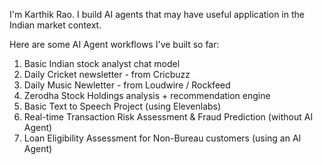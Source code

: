 I'm Karthik Rao.
I build AI agents that may have useful application in the Indian market context.

Here are some AI Agent workflows I've built so far:

1. Basic Indian stock analyst chat model
2. Daily Cricket newsletter - from Cricbuzz
3. Daily Music Newletter - from Loudwire / Rockfeed
4. Zerodha Stock Holdings analysis + recommendation engine
5. Basic Text to Speech Project (using Elevenlabs)
6. Real-time Transaction Risk Assessment & Fraud Prediction (without AI Agent)
7. Loan Eligibility Assessment for Non-Bureau customers (using an AI Agent)

